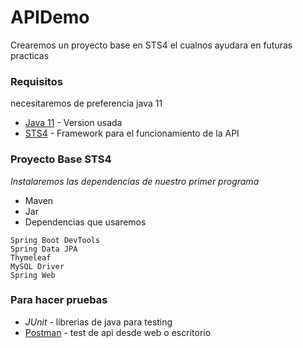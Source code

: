 # APIDemo
Crearemos un proyecto base en STS4 el cualnos ayudara en futuras practicas

### Requisitos
necesitaremos de preferencia java 11

  * [Java 11](https://www.oracle.com/mx/java/technologies/javase/jdk11-archive-downloads.html) - Version usada
  * [STS4](https://spring.io/tools) - Framework para el funcionamiento de la API

### Proyecto Base STS4
_Instalaremos las dependencias de nuestro primer programa_

 * Maven
 * Jar
 * Dependencias que usaremos

```
Spring Boot DevTools
Spring Data JPA
Thymeleaf
MySQL Driver
Spring Web
```

### Para hacer pruebas

  * _JUnit_ - librerias de java para testing
  * [Postman](https://www.postman.com/downloads/) - test de api desde web o escritorio